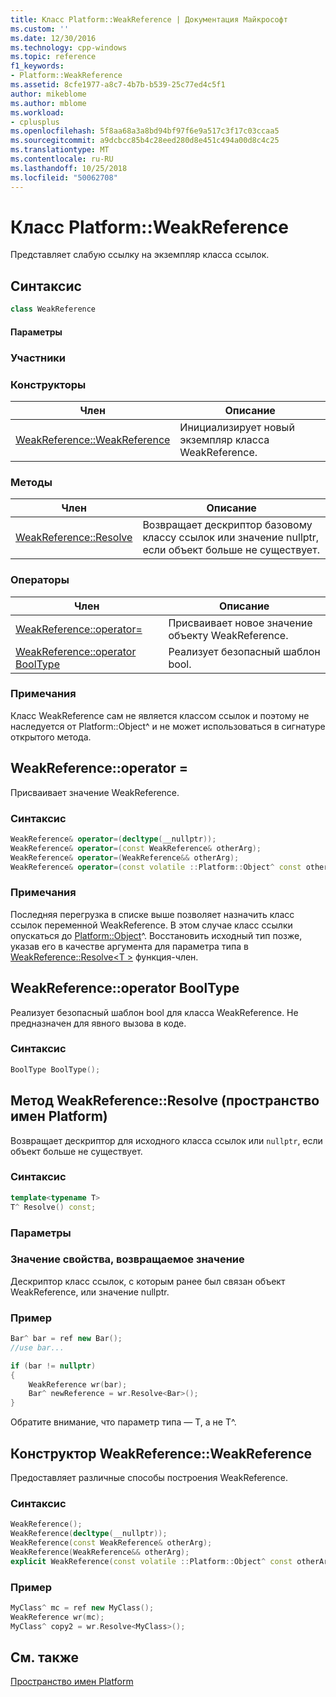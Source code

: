 ```yaml
---
title: Класс Platform::WeakReference | Документация Майкрософт
ms.custom: ''
ms.date: 12/30/2016
ms.technology: cpp-windows
ms.topic: reference
f1_keywords:
- Platform::WeakReference
ms.assetid: 8cfe1977-a8c7-4b7b-b539-25c77ed4c5f1
author: mikeblome
ms.author: mblome
ms.workload:
- cplusplus
ms.openlocfilehash: 5f8aa68a3a8bd94bf97f6e9a517c3f17c03ccaa5
ms.sourcegitcommit: a9dcbcc85b4c28eed280d8e451c494a00d8c4c25
ms.translationtype: MT
ms.contentlocale: ru-RU
ms.lasthandoff: 10/25/2018
ms.locfileid: "50062708"
---
```

# <a name="platformweakreference-class"></a>Класс Platform::WeakReference

Представляет слабую ссылку на экземпляр класса ссылок.

## <a name="syntax"></a>Синтаксис

```cpp
class WeakReference
```

#### <a name="parameters"></a>Параметры

### <a name="members"></a>Участники

### <a name="constructors"></a>Конструкторы

|Член|Описание|
|------------|-----------------|
|[WeakReference::WeakReference](#ctor)|Инициализирует новый экземпляр класса WeakReference.|

### <a name="methods"></a>Методы

|Член|Описание|
|------------|-----------------|
|[WeakReference::Resolve](#resolve)|Возвращает дескриптор базовому классу ссылок или значение nullptr, если объект больше не существует.|

### <a name="operators"></a>Операторы

|Член|Описание|
|------------|-----------------|
|[WeakReference::operator=](#operator-assign)|Присваивает новое значение объекту WeakReference.|
|[WeakReference::operator BoolType](#booltype)|Реализует безопасный шаблон bool.|

### <a name="remarks"></a>Примечания

Класс WeakReference сам не является классом ссылок и поэтому не наследуется от Platform::Object^ и не может использоваться в сигнатуре открытого метода.

## <a name="operator-assign"></a> WeakReference::operator =

Присваивает значение WeakReference.

### <a name="syntax"></a>Синтаксис

```cpp
WeakReference& operator=(decltype(__nullptr));
WeakReference& operator=(const WeakReference& otherArg);
WeakReference& operator=(WeakReference&& otherArg);
WeakReference& operator=(const volatile ::Platform::Object^ const otherArg);
```

### <a name="remarks"></a>Примечания

Последняя перегрузка в списке выше позволяет назначить класс ссылок переменной WeakReference. В этом случае класс ссылки опускаться до [Platform::Object](../cppcx/platform-object-class.md)^. Восстановить исходный тип позже, указав его в качестве аргумента для параметра типа в [WeakReference::Resolve\<T >](#resolve) функция-член.

## <a name="booltype"></a> WeakReference::operator BoolType

Реализует безопасный шаблон bool для класса WeakReference. Не предназначен для явного вызова в коде.

### <a name="syntax"></a>Синтаксис

```cpp
BoolType BoolType();
```

## <a name="resolve"></a> Метод WeakReference::Resolve (пространство имен Platform)

Возвращает дескриптор для исходного класса ссылок или `nullptr`, если объект больше не существует.

### <a name="syntax"></a>Синтаксис

```cpp
template<typename T>
T^ Resolve() const;
```

### <a name="parameters"></a>Параметры

### <a name="property-valuereturn-value"></a>Значение свойства, возвращаемое значение

Дескриптор класс ссылок, с которым ранее был связан объект WeakReference, или значение nullptr.

### <a name="example"></a>Пример

```cpp
Bar^ bar = ref new Bar();
//use bar...

if (bar != nullptr)
{
    WeakReference wr(bar);
    Bar^ newReference = wr.Resolve<Bar>();
}
```

Обратите внимание, что параметр типа — T, а не T^.

## <a name="ctor"></a> Конструктор WeakReference::WeakReference

Предоставляет различные способы построения WeakReference.

### <a name="syntax"></a>Синтаксис

```cpp
WeakReference();
WeakReference(decltype(__nullptr));
WeakReference(const WeakReference& otherArg);
WeakReference(WeakReference&& otherArg);
explicit WeakReference(const volatile ::Platform::Object^ const otherArg);
```

### <a name="example"></a>Пример

```cpp
MyClass^ mc = ref new MyClass();
WeakReference wr(mc);
MyClass^ copy2 = wr.Resolve<MyClass>();
```

## <a name="see-also"></a>См. также

[Пространство имен Platform](../cppcx/platform-namespace-c-cx.md)